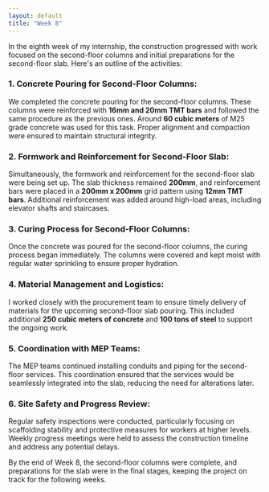 ```yaml
---
layout: default
title: "Week 8"
---
```


In the eighth week of my internship, the construction progressed with work focused on the second-floor columns and initial preparations for the second-floor slab. Here's an outline of the activities:

### **1. Concrete Pouring for Second-Floor Columns:**
We completed the concrete pouring for the second-floor columns. These columns were reinforced with **16mm and 20mm TMT bars** and followed the same procedure as the previous ones. Around **60 cubic meters** of M25 grade concrete was used for this task. Proper alignment and compaction were ensured to maintain structural integrity.

### **2. Formwork and Reinforcement for Second-Floor Slab:**
Simultaneously, the formwork and reinforcement for the second-floor slab were being set up. The slab thickness remained **200mm**, and reinforcement bars were placed in a **200mm x 200mm** grid pattern using **12mm TMT bars**. Additional reinforcement was added around high-load areas, including elevator shafts and staircases.

### **3. Curing Process for Second-Floor Columns:**
Once the concrete was poured for the second-floor columns, the curing process began immediately. The columns were covered and kept moist with regular water sprinkling to ensure proper hydration.

### **4. Material Management and Logistics:**
I worked closely with the procurement team to ensure timely delivery of materials for the upcoming second-floor slab pouring. This included additional **250 cubic meters of concrete** and **100 tons of steel** to support the ongoing work.

### **5. Coordination with MEP Teams:**
The MEP teams continued installing conduits and piping for the second-floor services. This coordination ensured that the services would be seamlessly integrated into the slab, reducing the need for alterations later.

### **6. Site Safety and Progress Review:**
Regular safety inspections were conducted, particularly focusing on scaffolding stability and protective measures for workers at higher levels. Weekly progress meetings were held to assess the construction timeline and address any potential delays.

By the end of Week 8, the second-floor columns were complete, and preparations for the slab were in the final stages, keeping the project on track for the following weeks.
